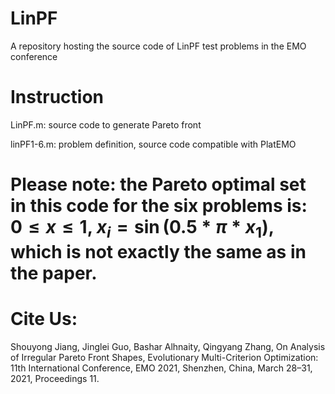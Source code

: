 # LinPF
A repository hosting the source code of LinPF test problems in the EMO conference

# Instruction
   LinPF.m: source code to generate Pareto front
   
   linPF1-6.m: problem definition, source code compatible with PlatEMO 
   
   Please note: the Pareto optimal set in this code for the six problems is: $0\le x \le 1$, $x_i=\sin(0.5*\pi*x_1)$, which is not exactly the same as in the paper.
   =
# Cite Us:
Shouyong Jiang, Jinglei Guo, Bashar Alhnaity, Qingyang Zhang, On Analysis of Irregular Pareto Front Shapes, Evolutionary Multi-Criterion Optimization: 11th International Conference, EMO 2021, Shenzhen, China, March 28–31, 2021, Proceedings 11.
